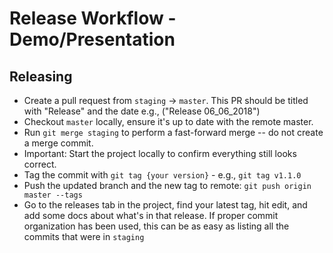 # Release Workflow - Demo/Presentation

## Releasing
- Create a pull request from `staging` -> `master`. This PR should be titled with "Release" and the date e.g., ("Release 06_06_2018")
- Checkout `master` locally, ensure it's up to date with the remote master.
- Run `git merge staging` to perform a fast-forward merge -- do not create a merge commit.
- Important: Start the project locally to confirm everything still looks correct.
- Tag the commit with `git tag {your version}` - e.g., `git tag v1.1.0`
- Push the updated branch and the new tag to remote: `git push origin master --tags`
- Go to the releases tab in the project, find your latest tag, hit edit, and add some docs about what's in that release. If proper commit organization has been used, this can be as easy as listing all the commits that were in `staging`
